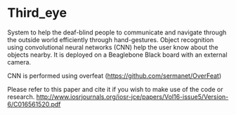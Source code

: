 # Third_eye

System to help the deaf-blind people to communicate and navigate through the outside world efficiently through hand-gestures. Object recognition using convolutional neural networks (CNN) help the user know about the objects nearby. It is deployed on a Beaglebone Black board with an external camera.

CNN is performed using overfeat (https://github.com/sermanet/OverFeat)

Please refer to this paper and cite it if you wish to make use of the code or research.
http://www.iosrjournals.org/iosr-jce/papers/Vol16-issue5/Version-6/C016561520.pdf
